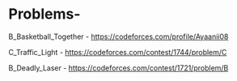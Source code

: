 # Problems-

B_Basketball_Together - <https://codeforces.com/profile/Ayaanii08>

C_Traffic_Light - <https://codeforces.com/contest/1744/problem/C>

B_Deadly_Laser - <https://codeforces.com/contest/1721/problem/B>

